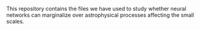 This repository contains the files we have used to study whether neural
networks can marginalize over astrophysical processes affecting the small
scales.
